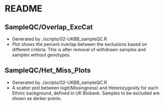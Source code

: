 # README

## SampleQC/Overlap_ExcCat

* Generated by ./scripts/02-UKBB_sampleQC.R
* Plot shows the percent overlap between the exclusions based on different criteria. This is after removal of withdrawn samples and samples without genotypes. 

## SampleQC/Het_Miss_Plots

* Generated by ./scripts/02-UKBB_sampleQC.R
* A scatter plot between logit(Missingness) and Heterozygosity for each Ethnic background, defined in UK Biobank. Samples to be excluded are shown as darker points. 